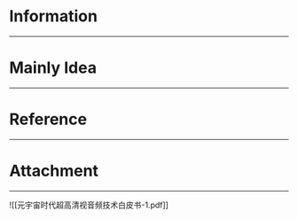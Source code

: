 # Information
---


# Mainly Idea
---


# Reference
---


# Attachment
---
![[元宇宙时代超高清视音频技术白皮书-1.pdf]]